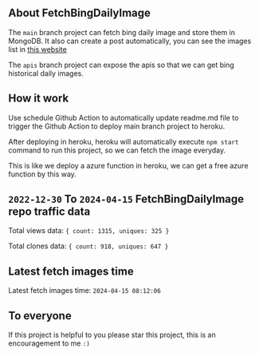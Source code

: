 ## About FetchBingDailyImage

The `main` branch project can fetch bing daily image and store them in MongoDB.
It also can create a post automatically, you can see the images list in [this website](https://oursalbum.netlify.app)

The `apis` branch project can expose the apis so that we can get bing historical daily images.

## How it work

Use schedule Github Action to automatically update readme.md file to trigger the Github Action to deploy main branch project to heroku.

After deploying in heroku, heroku will automatically execute `npm start` command to run this project, so we can fetch the image everyday.

This is like we deploy a azure function in heroku, we can get a free azure function by this way.

## `2022-12-30` To `2024-04-15` FetchBingDailyImage repo traffic data

Total views data: `{ count: 1315, uniques: 325 }`

Total clones data: `{ count: 918, uniques: 647 }`

## Latest fetch images time

Latest fetch images time: `2024-04-15 08:12:06`

## To everyone

If this project is helpful to you please star this project, this is an encouragement to me `:)`



